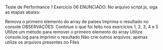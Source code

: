 Teste de Performance 1
Exercício 06
ENUNCIADO:
No arquivo script.js, siga as etapas abaixo:

Remova o primeiro elemento do array de países
Imprima o resultado no console
OBSERVAÇÕES:
Continue o que foi feito nos exercícios 1, 2, 3, 4 e 5
Utilize um método para remover o primeiro elemento do array
Utilize console.log para imprimir o resultado
Não crie outros arquivos, apenas utilize os arquivos presentes no Files
